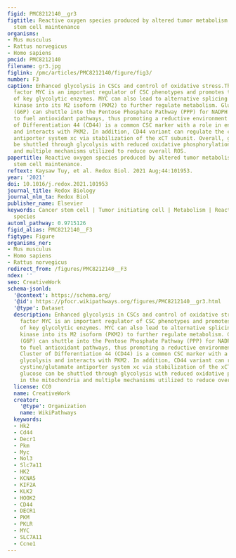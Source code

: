 ```yaml
---
figid: PMC8212140__gr3
figtitle: Reactive oxygen species produced by altered tumor metabolism impacts cancer
  stem cell maintenance
organisms:
- Mus musculus
- Rattus norvegicus
- Homo sapiens
pmcid: PMC8212140
filename: gr3.jpg
figlink: /pmc/articles/PMC8212140/figure/fig3/
number: F3
caption: Enhanced glycolysis in CSCs and control of oxidative stress.The transcription
  factor MYC is an important regulator of CSC phenotypes and promotes the production
  of key glycolytic enzymes. MYC can also lead to alternative splicing of pyruvate
  kinase into its M2 isoform (PKM2) to further regulate metabolism. Glucose-6-phosphate
  (G6P) can shuttle into the Pentose Phosphate Pathway (PPP) for NADPH production
  to fuel antioxidant pathways, thus promoting a reductive environment for CSCs. Cluster
  of Differentiation 44 (CD44) is a common CSC marker with a role in enhancing glycolysis
  and interacts with PKM2. In addition, CD44 variant can regulate the cystine/glutamate
  antiporter system xc via stabilization of the xCT subunit. Overall, glucose can
  be shuttled through glycolysis with reduced oxidative phosphorylation in the mitochondria
  and multiple mechanisms utilized to reduce overall ROS.
papertitle: Reactive oxygen species produced by altered tumor metabolism impacts cancer
  stem cell maintenance.
reftext: Kaysaw Tuy, et al. Redox Biol. 2021 Aug;44:101953.
year: '2021'
doi: 10.1016/j.redox.2021.101953
journal_title: Redox Biology
journal_nlm_ta: Redox Biol
publisher_name: Elsevier
keywords: Cancer stem cell | Tumor initiating cell | Metabolism | Reactive oxygen
  species
automl_pathway: 0.9715126
figid_alias: PMC8212140__F3
figtype: Figure
organisms_ner:
- Mus musculus
- Homo sapiens
- Rattus norvegicus
redirect_from: /figures/PMC8212140__F3
ndex: ''
seo: CreativeWork
schema-jsonld:
  '@context': https://schema.org/
  '@id': https://pfocr.wikipathways.org/figures/PMC8212140__gr3.html
  '@type': Dataset
  description: Enhanced glycolysis in CSCs and control of oxidative stress.The transcription
    factor MYC is an important regulator of CSC phenotypes and promotes the production
    of key glycolytic enzymes. MYC can also lead to alternative splicing of pyruvate
    kinase into its M2 isoform (PKM2) to further regulate metabolism. Glucose-6-phosphate
    (G6P) can shuttle into the Pentose Phosphate Pathway (PPP) for NADPH production
    to fuel antioxidant pathways, thus promoting a reductive environment for CSCs.
    Cluster of Differentiation 44 (CD44) is a common CSC marker with a role in enhancing
    glycolysis and interacts with PKM2. In addition, CD44 variant can regulate the
    cystine/glutamate antiporter system xc via stabilization of the xCT subunit. Overall,
    glucose can be shuttled through glycolysis with reduced oxidative phosphorylation
    in the mitochondria and multiple mechanisms utilized to reduce overall ROS.
  license: CC0
  name: CreativeWork
  creator:
    '@type': Organization
    name: WikiPathways
  keywords:
  - Hk2
  - Cd44
  - Decr1
  - Pkm
  - Myc
  - Nol3
  - Slc7a11
  - HK2
  - KCNA5
  - KIF2A
  - KLK2
  - HOOK2
  - CD44
  - DECR1
  - PKM
  - PKLR
  - MYC
  - SLC7A11
  - Ccne1
---
```

